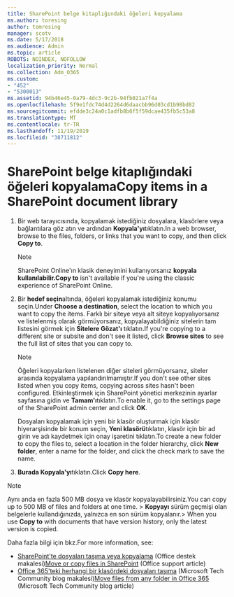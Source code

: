 ```yaml
---
title: SharePoint belge kitaplığındaki öğeleri kopyalama
ms.author: toresing
author: tomresing
manager: scotv
ms.date: 5/17/2018
ms.audience: Admin
ms.topic: article
ROBOTS: NOINDEX, NOFOLLOW
localization_priority: Normal
ms.collection: Adm_O365
ms.custom:
- "452"
- "5300013"
ms.assetid: 94b46e45-0a79-4dc3-9c2b-94fb021a7f4a
ms.openlocfilehash: 5f9e1fdc74d4d2264d6daacbb96d03cd1b98bd82
ms.sourcegitcommit: efdde3c24a0c1adfb8b6f5f59dcae435fb5c53a8
ms.translationtype: MT
ms.contentlocale: tr-TR
ms.lasthandoff: 11/19/2019
ms.locfileid: "38711812"
---
```

# <a name="copy-items-in-a-sharepoint-document-library"></a><span data-ttu-id="c1d7a-102">SharePoint belge kitaplığındaki öğeleri kopyalama</span><span class="sxs-lookup"><span data-stu-id="c1d7a-102">Copy items in a SharePoint document library</span></span>

1. <span data-ttu-id="c1d7a-103">Bir web tarayıcısında, kopyalamak istediğiniz dosyalara, klasörlere veya bağlantılara göz atın ve ardından **Kopyala'yı**tıklatın.</span><span class="sxs-lookup"><span data-stu-id="c1d7a-103">In a web browser, browse to the files, folders, or links that you want to copy, and then click **Copy to**.</span></span>

    > [!NOTE]
    > <span data-ttu-id="c1d7a-104">SharePoint Online'ın klasik deneyimini kullanıyorsanız **kopyala kullanılabilir.**</span><span class="sxs-lookup"><span data-stu-id="c1d7a-104">**Copy to** isn't available if you're using the classic experience of SharePoint Online.</span></span>
  
2. <span data-ttu-id="c1d7a-105">Bir **hedef seçin**altında, öğeleri kopyalamak istediğiniz konumu seçin.</span><span class="sxs-lookup"><span data-stu-id="c1d7a-105">Under **Choose a destination**, select the location to which you want to copy the items.</span></span> <span data-ttu-id="c1d7a-106">Farklı bir siteye veya alt siteye kopyalıyorsanız ve listelenmiş olarak görmüyorsanız, kopyalayabildiğiniz sitelerin tam listesini görmek için **Sitelere Gözat'ı** tıklatın.</span><span class="sxs-lookup"><span data-stu-id="c1d7a-106">If you're copying to a different site or subsite and don't see it listed, click **Browse sites** to see the full list of sites that you can copy to.</span></span>

    > [!NOTE]
    > <span data-ttu-id="c1d7a-107">Öğeleri kopyalarken listelenen diğer siteleri görmüyorsanız, siteler arasında kopyalama yapılandırılmamıştır.</span><span class="sxs-lookup"><span data-stu-id="c1d7a-107">If you don't see other sites listed when you copy items, copying across sites hasn't been configured.</span></span> <span data-ttu-id="c1d7a-108">Etkinleştirmek için SharePoint yönetici merkezinin ayarlar sayfasına gidin ve **Tamam'ı**tıklatın.</span><span class="sxs-lookup"><span data-stu-id="c1d7a-108">To enable it, go to the settings page of the SharePoint admin center and click **OK**.</span></span>
  
    <span data-ttu-id="c1d7a-109">Dosyaları kopyalamak için yeni bir klasör oluşturmak için klasör hiyerarşisinde bir konum seçin, **Yeni klasörü**tıklatın, klasör için bir ad girin ve adı kaydetmek için onay işaretini tıklatın.</span><span class="sxs-lookup"><span data-stu-id="c1d7a-109">To create a new folder to copy the files to, select a location in the folder hierarchy, click **New folder**, enter a name for the folder, and click the check mark to save the name.</span></span>

3. <span data-ttu-id="c1d7a-110">**Burada Kopyala'yı**tıklatın.</span><span class="sxs-lookup"><span data-stu-id="c1d7a-110">Click **Copy here**.</span></span>

> [!NOTE]
> <span data-ttu-id="c1d7a-111">Aynı anda en fazla 500 MB dosya ve klasör kopyalayabilirsiniz.</span><span class="sxs-lookup"><span data-stu-id="c1d7a-111">You can copy up to 500 MB of files and folders at one time.</span></span> <span data-ttu-id="c1d7a-112">> **Kopyayı** sürüm geçmişi olan belgelerle kullandığınızda, yalnızca en son sürüm kopyalanır.</span><span class="sxs-lookup"><span data-stu-id="c1d7a-112">>  When you use **Copy to** with documents that have version history, only the latest version is copied.</span></span>
  
<span data-ttu-id="c1d7a-113">Daha fazla bilgi için bkz.</span><span class="sxs-lookup"><span data-stu-id="c1d7a-113">For more information, see:</span></span>

 - <span data-ttu-id="c1d7a-114">[SharePoint'te dosyaları taşıma veya kopyalama](https://support.office.com/article/move-or-copy-files-in-sharepoint-00e2f483-4df3-46be-a861-1f5f0c1a87bc) (Office destek makalesi)</span><span class="sxs-lookup"><span data-stu-id="c1d7a-114">[Move or copy files in SharePoint](https://support.office.com/article/move-or-copy-files-in-sharepoint-00e2f483-4df3-46be-a861-1f5f0c1a87bc) (Office support article)</span></span>
 - <span data-ttu-id="c1d7a-115">[Office 365'teki herhangi bir klasördeki dosyaları taşıma](https://techcommunity.microsoft.com/t5/Microsoft-SharePoint-Blog/Now-move-files-anywhere-in-Office-365-SharePoint-and-OneDrive/ba-p/146973) (Microsoft Tech Community blog makalesi)</span><span class="sxs-lookup"><span data-stu-id="c1d7a-115">[Move files from any folder in Office 365](https://techcommunity.microsoft.com/t5/Microsoft-SharePoint-Blog/Now-move-files-anywhere-in-Office-365-SharePoint-and-OneDrive/ba-p/146973) (Microsoft Tech Community blog article)</span></span>   